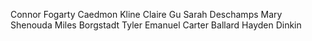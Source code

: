 Connor Fogarty
Caedmon Kline
Claire Gu
Sarah Deschamps
Mary Shenouda
Miles Borgstadt
Tyler Emanuel
Carter Ballard
Hayden Dinkin
